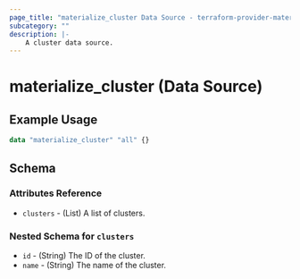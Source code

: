 ```yaml
---
page_title: "materialize_cluster Data Source - terraform-provider-materialize"
subcategory: ""
description: |-
    A cluster data source.
---
```


# materialize_cluster (Data Source)

## Example Usage

```terraform
data "materialize_cluster" "all" {}
```

## Schema

### Attributes Reference

- `clusters` - (List) A list of clusters.

### Nested Schema for `clusters`

- `id` - (String) The ID of the cluster.
- `name` - (String) The name of the cluster.
